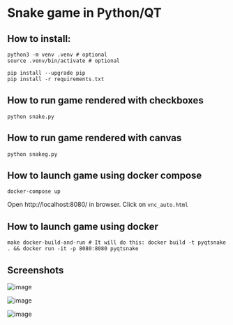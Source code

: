 # Snake game in Python/QT

## How to install:
```
python3 -m venv .venv # optional
source .venv/bin/activate # optional

pip install --upgrade pip
pip install -r requirements.txt 
```

## How to run game rendered with checkboxes
```
python snake.py
```

## How to run game rendered with canvas
```
python snakeg.py
```

## How to launch game using docker compose

```
docker-compose up
```

Open http://localhost:8080/ in browser. Click on `vnc_auto.html`

## How to launch game using docker

```
make docker-build-and-run # It will do this: docker build -t pyqtsnake . && docker run -it -p 8080:8080 pyqtsnake
```

## Screenshots

![image](https://github.com/sigmaray/pyqtsnake/assets/1594701/e95b340b-d4ea-4124-9200-0893e0e148e6)

![image](https://github.com/sigmaray/pyqtsnake/assets/1594701/9a0c3649-7e41-47f1-9578-ae8e1960fad5)

![image](https://github.com/sigmaray/pyqtsnake/assets/1594701/4b1cec67-fb40-42d5-b0d9-afec82a4da1a)
